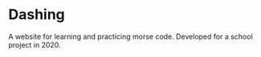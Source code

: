# Dashing

A website for learning and practicing morse code. Developed for a school project in 2020.
